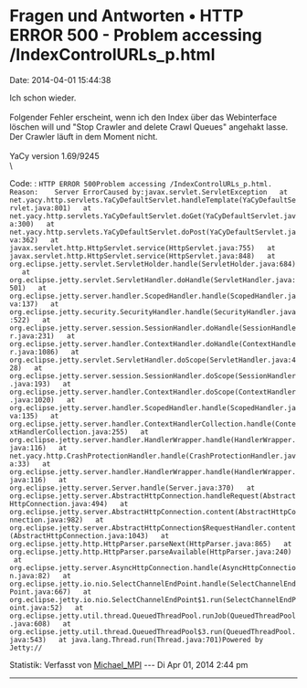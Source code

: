 Fragen und Antworten • HTTP ERROR 500 - Problem accessing /IndexControlURLs\_p.html
===================================================================================

Date: 2014-04-01 15:44:38

Ich schon wieder.\
\
Folgender Fehler erscheint, wenn ich den Index über das Webinterface
löschen will und \"Stop Crawler and delete Crawl Queues\" angehakt
lasse. Der Crawler läuft in dem Moment nicht.\
\
YaCy version 1.69/9245\
\

Code: 
:   `HTTP ERROR 500Problem accessing /IndexControlURLs_p.html. Reason:    Server ErrorCaused by:javax.servlet.ServletException   at net.yacy.http.servlets.YaCyDefaultServlet.handleTemplate(YaCyDefaultServlet.java:801)   at net.yacy.http.servlets.YaCyDefaultServlet.doGet(YaCyDefaultServlet.java:300)   at net.yacy.http.servlets.YaCyDefaultServlet.doPost(YaCyDefaultServlet.java:362)   at javax.servlet.http.HttpServlet.service(HttpServlet.java:755)   at javax.servlet.http.HttpServlet.service(HttpServlet.java:848)   at org.eclipse.jetty.servlet.ServletHolder.handle(ServletHolder.java:684)   at org.eclipse.jetty.servlet.ServletHandler.doHandle(ServletHandler.java:501)   at org.eclipse.jetty.server.handler.ScopedHandler.handle(ScopedHandler.java:137)   at org.eclipse.jetty.security.SecurityHandler.handle(SecurityHandler.java:522)   at org.eclipse.jetty.server.session.SessionHandler.doHandle(SessionHandler.java:231)   at org.eclipse.jetty.server.handler.ContextHandler.doHandle(ContextHandler.java:1086)   at org.eclipse.jetty.servlet.ServletHandler.doScope(ServletHandler.java:428)   at org.eclipse.jetty.server.session.SessionHandler.doScope(SessionHandler.java:193)   at org.eclipse.jetty.server.handler.ContextHandler.doScope(ContextHandler.java:1020)   at org.eclipse.jetty.server.handler.ScopedHandler.handle(ScopedHandler.java:135)   at org.eclipse.jetty.server.handler.ContextHandlerCollection.handle(ContextHandlerCollection.java:255)   at org.eclipse.jetty.server.handler.HandlerWrapper.handle(HandlerWrapper.java:116)   at net.yacy.http.CrashProtectionHandler.handle(CrashProtectionHandler.java:33)   at org.eclipse.jetty.server.handler.HandlerWrapper.handle(HandlerWrapper.java:116)   at org.eclipse.jetty.server.Server.handle(Server.java:370)   at org.eclipse.jetty.server.AbstractHttpConnection.handleRequest(AbstractHttpConnection.java:494)   at org.eclipse.jetty.server.AbstractHttpConnection.content(AbstractHttpConnection.java:982)   at org.eclipse.jetty.server.AbstractHttpConnection$RequestHandler.content(AbstractHttpConnection.java:1043)   at org.eclipse.jetty.http.HttpParser.parseNext(HttpParser.java:865)   at org.eclipse.jetty.http.HttpParser.parseAvailable(HttpParser.java:240)   at org.eclipse.jetty.server.AsyncHttpConnection.handle(AsyncHttpConnection.java:82)   at org.eclipse.jetty.io.nio.SelectChannelEndPoint.handle(SelectChannelEndPoint.java:667)   at org.eclipse.jetty.io.nio.SelectChannelEndPoint$1.run(SelectChannelEndPoint.java:52)   at org.eclipse.jetty.util.thread.QueuedThreadPool.runJob(QueuedThreadPool.java:608)   at org.eclipse.jetty.util.thread.QueuedThreadPool$3.run(QueuedThreadPool.java:543)   at java.lang.Thread.run(Thread.java:701)Powered by Jetty://`

Statistik: Verfasst von
[Michael\_MPI](http://forum.yacy-websuche.de/memberlist.php?mode=viewprofile&u=8797)
--- Di Apr 01, 2014 2:44 pm

------------------------------------------------------------------------
